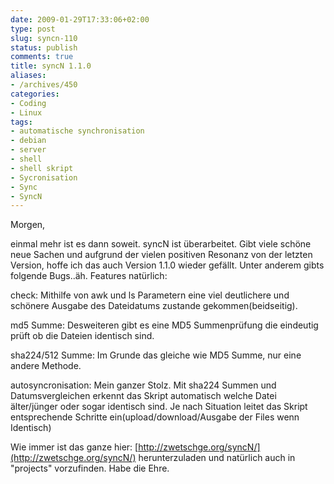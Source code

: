 ```yaml
---
date: 2009-01-29T17:33:06+02:00
type: post
slug: syncn-110
status: publish
comments: true
title: syncN 1.1.0
aliases:
- /archives/450
categories:
- Coding
- Linux
tags:
- automatische synchronisation
- debian
- server
- shell
- shell skript
- Sycronisation
- Sync
- SyncN
---
```


Morgen,

einmal mehr ist es dann soweit. syncN ist überarbeitet. Gibt viele schöne neue Sachen und aufgrund der vielen positiven Resonanz von der letzten Version, hoffe ich das auch Version 1.1.0 wieder gefällt. Unter anderem gibts folgende Bugs..äh. Features natürlich:

check: Mithilfe von awk und ls Parametern eine viel deutlichere und schönere Ausgabe des Dateidatums zustande gekommen(beidseitig).

md5 Summe: Desweiteren gibt es eine MD5 Summenprüfung die eindeutig prüft ob die Dateien identisch sind.

sha224/512 Summe: Im Grunde das gleiche wie MD5 Summe, nur eine andere Methode.

autosyncronisation: Mein ganzer Stolz. Mit sha224 Summen und Datumsvergleichen erkennt das Skript automatisch welche Datei älter/jünger oder sogar identisch sind. Je nach Situation leitet das Skript entsprechende Schritte ein(upload/download/Ausgabe der Files wenn Identisch)

Wie immer ist das ganze hier: [http://zwetschge.org/syncN/](http://zwetschge.org/syncN/) herunterzuladen und natürlich auch in "projects" vorzufinden.
Habe die Ehre.
